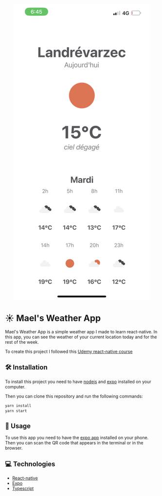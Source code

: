 <p align="center">
    <img alt="Mael's Weather App" src="https://raw.githubusercontent.com/Mael29000/Mael-s-WeatherApp/main/screenshots/home_screen.png" width="450">
</p>

# ☀️ Mael's Weather App

Mael's Weather App is a simple weather app I made to learn react-native. In this app, you can see the weather of your current location today and for the rest of the week.

To create this project I followed this [Udemy react-native course](https://www.udemy.com/course/react-native-le-guide-complet-reactjs-hooks)

## 🛠️ Installation

To install this project you need to have [nodejs](https://nodejs.org/en/) and [expo](https://expo.io/) installed on your computer.

Then you can clone this repository and run the following commands:

```bash
yarn install
yarn start
```

## 📲 Usage

To use this app you need to have the [expo app](https://expo.io/tools#client) installed on your phone. Then you can scan the QR code that appears in the terminal or in the browser.

## 💻 Technologies

-   [React-native](https://reactnative.dev/)
-   [Expo](https://expo.io/)
-   [Typescript](https://www.typescriptlang.org/)
